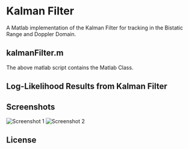 # Kalman Filter

A Matlab implementation of the Kalman Filter for tracking in 
the Bistatic Range and  Doppler Domain.

## kalmanFilter.m

The above matlab script contains the Matlab Class.

## Log-Likelihood Results from Kalman Filter

## Screenshots

![Screenshot 1](https://github.com/itumeleng96/trackingFilters/blob/main/TrackingFilter-KalmanFilter/RD%20Plot.png)
![Screenshot 2](https://github.com/itumeleng96/trackingFilters/blob/main/TrackingFilter-KalmanFilter/Log%20Likelihood.png)

## License
